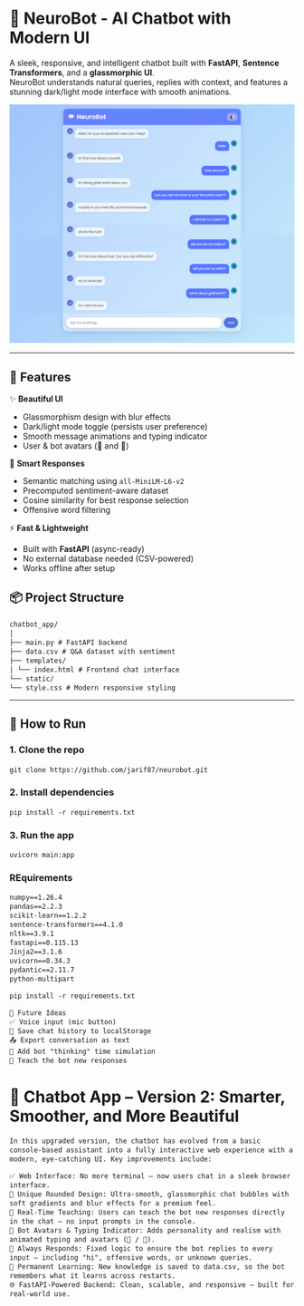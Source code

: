 # 💬 NeuroBot - AI Chatbot with Modern UI

A sleek, responsive, and intelligent chatbot built with **FastAPI**, **Sentence Transformers**, and a **glassmorphic UI**.  
NeuroBot understands natural queries, replies with context, and features a stunning dark/light mode interface with smooth animations.

![Chatbot Demo](images/image.png)  


---

## 🔧 Features

✨ **Beautiful UI**  
- Glassmorphism design with blur effects  
- Dark/light mode toggle (persists user preference)  
- Smooth message animations and typing indicator  
- User & bot avatars (🤖 and 👤)

🧠 **Smart Responses**  
- Semantic matching using `all-MiniLM-L6-v2`  
- Precomputed sentiment-aware dataset  
- Cosine similarity for best response selection  
- Offensive word filtering

⚡ **Fast & Lightweight**  
- Built with **FastAPI** (async-ready)  
- No external database needed (CSV-powered)  
- Works offline after setup



## 📦 Project Structure
```
chatbot_app/
│
├── main.py # FastAPI backend
├── data.csv # Q&A dataset with sentiment
├── templates/
│ └── index.html # Frontend chat interface
└── static/
└── style.css # Modern responsive styling
```

---

## 🚀 How to Run

### 1. Clone the repo
```
git clone https://github.com/jarif87/neurobot.git
```
### 2. Install dependencies
```
pip install -r requirements.txt
```
### 3. Run the app
```
uvicorn main:app 
```
### REquirements
```
numpy==1.26.4
pandas==2.2.3
scikit-learn==1.2.2
sentence-transformers==4.1.0
nltk==3.9.1
fastapi==0.115.13
Jinja2==3.1.6
uvicorn==0.34.3
pydantic==2.11.7
python-multipart

```
```
pip install -r requirements.txt
```
```
🌟 Future Ideas
✅ Voice input (mic button)
💾 Save chat history to localStorage
📤 Export conversation as text
🤖 Add bot "thinking" time simulation
🔄 Teach the bot new responses
```
# 🚀 Chatbot App – Version 2: Smarter, Smoother, and More Beautiful
```
In this upgraded version, the chatbot has evolved from a basic console-based assistant into a fully interactive web experience with a modern, eye-catching UI. Key improvements include:
```

```
✅ Web Interface: No more terminal — now users chat in a sleek browser interface.
🎨 Unique Rounded Design: Ultra-smooth, glassmorphic chat bubbles with soft gradients and blur effects for a premium feel.
💬 Real-Time Teaching: Users can teach the bot new responses directly in the chat — no input prompts in the console.
🤖 Bot Avatars & Typing Indicator: Adds personality and realism with animated typing and avatars (🤖 / 👤).
🔁 Always Responds: Fixed logic to ensure the bot replies to every input — including "hi", offensive words, or unknown queries.
💾 Permanent Learning: New knowledge is saved to data.csv, so the bot remembers what it learns across restarts.
🌐 FastAPI-Powered Backend: Clean, scalable, and responsive — built for real-world use.

```

